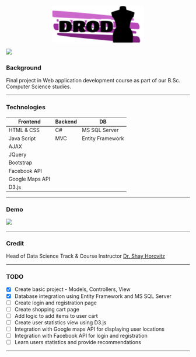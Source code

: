 <div align="center"> <img src="DROD1.png" height='100' width='250'></div>


<p align="left">
<img src="https://img.shields.io/badge/status-InProgress-yellow.svg">
</p>


### Background
Final project in Web application development course
as part of our B.Sc. Computer Science studies.

---

### Technologies
Frontend        | Backend        | DB
------------    | -------------  | ------------- 
HTML & CSS      | C#             | MS SQL Server
Java Script     | MVC            | Entity Framework
AJAX            |                | 
JQuery          |                |
Bootstrap       |                |
Facebook API    |                |
Google Maps API |                |
D3.js           |                |

---

### Demo
<img src="DROD.gif" width=700>

---

### Credit 
Head of Data Science Track & Course Instructor [Dr. Shay Horovitz](https://www.linkedin.com/in/shay-horovitz-25bb31/)

---

### TODO
- [X] Create basic project - Models, Controllers, View
- [X] Database integration using Entity Framework and MS SQL Server
- [ ] Create login and registration page
- [ ] Create shopping cart page
- [ ] Add logic to add items to user cart
- [ ] Create user statistics view using D3.js
- [ ] Integration with Google maps API for displaying user locations
- [ ] Integration with Facebook API for login and registration
- [ ] Learn users statistics and provide recommendations 

---
